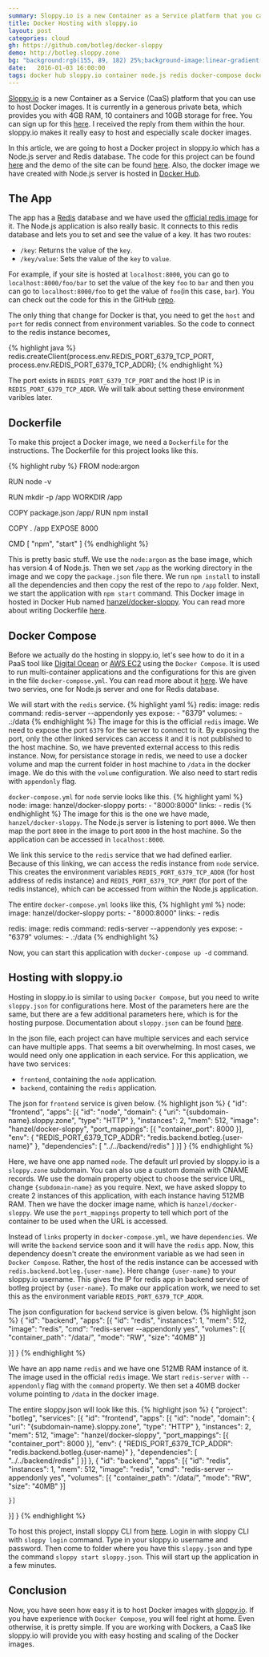 ```yaml
---
summary: Sloppy.io is a new Container as a Service platform that you can use to host and scale Docker images.
title: Docker Hosting with sloppy.io
layout: post
categories: cloud
gh: https://github.com/botleg/docker-sloppy
demo: http://botleg.sloppy.zone
bg: "background:rgb(155, 89, 182) 25%;background-image:linear-gradient(90deg, rgb(155, 89, 182) 25%, rgb(41, 128, 185) 100%);background-image:-moz-linear-gradient(left, rgb(155, 89, 182) 25%, rgb(41, 128, 185) 100%);background-image:webkit-linear-gradient(left, rgb(155, 89, 182) 25%, rgb(41, 128, 185) 100%);background-image:-o-linear-gradient(left, rgb(155, 89, 182) 25%, rgb(41, 128, 185) 100%);background-image:-ms-linear-gradient(left, rgb(155, 89, 182) 25%, rgb(41, 128, 185) 100%);"
date:   2016-01-03 16:00:00
tags: docker hub sloppy.io container node.js redis docker-compose dockerfile sloppy.json
---
```

[Sloppy.io](http://sloppy.io/) is a new Container as a Service (CaaS) platform that you can use to host Docker images. It is currently in a generous private beta, which provides you with 4GB RAM, 10 containers and 10GB storage for free. You can sign up for this [here](http://sloppy.io/#signup). I received the reply from them within the hour. sloppy.io makes it really easy to host and especially scale docker images.

In this article, we are going to host a Docker project in sloppy.io which has a Node.js server and Redis database. The code for this project can be found [here](https://github.com/botleg/docker-sloppy) and the demo of the site can be found [here](http://botleg.sloppy.zone). Also, the docker image we have created with Node.js server is hosted in [Docker Hub](https://hub.docker.com/r/hanzel/docker-sloppy).

The App
-------
The app has a [Redis](http://redis.io/) database and we have used the [official redis image](https://hub.docker.com/_/redis/) for it. The Node.js application is also really basic. It connects to this redis database and lets you to set and see the value of a key. It has two routes:

* `/key`: Returns the value of the `key`.
* `/key/value`: Sets the value of the `key` to `value`.

For example, if your site is hosted at `localhost:8000`, you can go to `localhost:8000/foo/bar` to set the value of the key `foo` to `bar` and then you can go to `localhost:8000/foo` to get the value of `foo`(in this case, `bar`). You can check out the code for this in the GitHub [repo](https://github.com/botleg/docker-sloppy).

The only thing that change for Docker is that, you need to get the `host` and `port` for redis connect from environment variables. So the code to connect to the redis instance becomes,

{% highlight java %}
redis.createClient(process.env.REDIS_PORT_6379_TCP_PORT, process.env.REDIS_PORT_6379_TCP_ADDR);
{% endhighlight %}

The port exists in `REDIS_PORT_6379_TCP_PORT` and the host IP is in `REDIS_PORT_6379_TCP_ADDR`. We will talk about setting these environment varibles later.

Dockerfile
----------
To make this project a Docker image, we need a `Dockerfile` for the instructions. The Dockerfile for this project looks like this.

{% highlight ruby %}
FROM node:argon

RUN node -v

RUN mkdir -p /app
WORKDIR /app

COPY package.json /app/
RUN npm install

COPY . /app
EXPOSE 8000

CMD [ "npm", "start" ]
{% endhighlight %}

This is pretty basic stuff. We use the `node:argon` as the base image, which has version 4 of Node.js. Then we set `/app` as the working directory in the image and we copy the `package.json` file there. We run `npm install` to install all the dependencies and then copy the rest of the repo to `/app` folder. Next, we start the application with `npm start` command. This Docker image in hosted in Docker Hub named [hanzel/docker-sloppy](https://hub.docker.com/r/hanzel/docker-sloppy/). You can read more about writing Dockerfile [here](https://docs.docker.com/engine/reference/builder/).

Docker Compose
--------------
Before we actually do the hosting in sloppy.io, let's see how to do it in a PaaS tool like [Digital Ocean](https://www.digitalocean.com/) or [AWS EC2](https://aws.amazon.com/ec2/) using the `Docker Compose`. It is used to run multi-container applications and the configurations for this are given in the file `docker-compose.yml`. You can read more about it [here](https://docs.docker.com/compose/compose-file/). We have two servies, one for Node.js server and one for Redis database.

We will start with the `redis` service. 
{% highlight yaml %}
redis:
  image: redis
  command: redis-server --appendonly yes
  expose:
    - "6379"
  volumes:
    - .:/data
{% endhighlight %}
The image for this is the official `redis` image. We need to expose the port `6379` for the server to connect to it. By exposing the port, only the other linked services can access it and it is not published to the host machine. So, we have prevented external access to this redis instance. Now, for persistance storage in redis, we need to use a docker volume and map the current folder in host machine to `/data` in the docker image. We do this with the `volume` configuration. We also need to start redis with `appendonly` flag.

`docker-compose.yml` for `node` servie looks like this.
{% highlight yaml %}
node:
  image: hanzel/docker-sloppy
  ports:
    - "8000:8000"
  links:
    - redis
{% endhighlight %}
The image for this is the one we have made, `hanzel/docker-sloppy`. The Node.js server is listening to port `8000`. We then map the port `8000` in the image to port `8000` in the host machine. So the application can be accessed in `localhost:8000`. 

We link this service to the `redis` service that we had defined earlier. Because of this linking, we can access the redis instance from `node` service. This creates the environment variables `REDIS_PORT_6379_TCP_ADDR` (for host address of redis instance) and `REDIS_PORT_6379_TCP_PORT` (for port of the redis instance), which can be accessed from within the  Node.js application.

The entire `docker-compose.yml` looks like this,
{% highlight yml %}
node:
  image: hanzel/docker-sloppy
  ports:
    - "8000:8000"
  links:
    - redis

redis:
  image: redis
  command: redis-server --appendonly yes
  expose:
    - "6379"
  volumes:
    - .:/data
{% endhighlight %}

Now, you can start this application with `docker-compose up -d` command.

Hosting with sloppy.io
----------------------
Hosting in sloppy.io is similar to using `Docker Compose`, but you need to write `sloppy.json` for configurations here. Most of the parameters here are the same, but there are a few additional parameters here, which is for the hosting purpose. Documentation about `sloppy.json` can be found [here](http://sloppy.io/home/documentation/reference/the-sloppy-json/).

In the json file, each project can have multiple services and each service can have multiple apps. That seems a bit overwhelming. In most cases, we would need only one application in each service. For this application, we have two services:

* `frontend`, containing the `node` application.
* `backend`, containing the `redis` application.

The json for `frontend` service is given below.
{% highlight json %}
{
  "id": "frontend",
  "apps": [{
    "id": "node",
    "domain": {
      "uri": "{subdomain-name}.sloppy.zone",
      "type": "HTTP"
    },
    "instances": 2,
    "mem": 512,
    "image": "hanzel/docker-sloppy",
    "port_mappings": [{
      "container_port": 8000
    }],
    "env": {
      "REDIS_PORT_6379_TCP_ADDR": "redis.backend.botleg.{user-name}"
    },
    "dependencies": [
      "../../backend/redis"
    ]
  }]
}
{% endhighlight %}

Here, we have one app named `node`. The default url provied by sloppy.io is a `sloppy.zone` subdomain. You can also use a custom domain with CNAME records. We use the domain property object to choose the service URL, change `{subdomain-name}` as you require. Next, we have asked sloppy to create 2 instances of this application, with each instance having 512MB RAM. Then we have the docker image name, which is `hanzel/docker-sloppy`. We use the `port_mappings` property to tell which port of the container to be used when the URL is accessed.

Instead of `links` property in `docker-compose.yml`, we have `dependencies`. We will write the `backend` service soon and it will have the `redis` app. Now, this dependency doesn't create the environment variable as we had seen in `Docker Compose`. Rather, the host of the redis instance can be accessed with `redis.backend.botleg.{user-name}`. Here change `{user-name}` to your sloppy.io username. This gives the IP for redis app in backend service of botleg project by `{user-name}`. To make our application work, we need to set this as the environment variable `REDIS_PORT_6379_TCP_ADDR`.

The json configuration for `backend` service is given below.
{% highlight json %}
{
  "id": "backend",
  "apps": [{
    "id": "redis",
    "instances": 1,
    "mem": 512,
    "image": "redis",
    "cmd": "redis-server --appendonly yes",
    "volumes": [{
      "container_path": "/data/",
      "mode": "RW",
      "size": "40MB"
    }]

  }]
}
{% endhighlight %}

We have an app name `redis` and we have one 512MB RAM instance of it. The image used in the official `redis` image. We start `redis-server` with `--appendonly` flag with the `command` property. We then set a 40MB docker volume pointing to `/data` in the docker image.

The entire sloppy.json will look like this.
{% highlight json %}
{
  "project": "botleg",
  "services": [{
    "id": "frontend",
    "apps": [{
      "id": "node",
      "domain": {
        "uri": "{subdomain-name}.sloppy.zone",
        "type": "HTTP"
      },
      "instances": 2,
      "mem": 512,
      "image": "hanzel/docker-sloppy",
      "port_mappings": [{
        "container_port": 8000
      }],
      "env": {
        "REDIS_PORT_6379_TCP_ADDR": "redis.backend.botleg.{user-name}"
      },
      "dependencies": [
        "../../backend/redis"
      ]
    }]
  }, {
    "id": "backend",
    "apps": [{
      "id": "redis",
      "instances": 1,
      "mem": 512,
      "image": "redis",
      "cmd": "redis-server --appendonly yes",
      "volumes": [{
        "container_path": "/data/",
        "mode": "RW",
        "size": "40MB"
      }]

    }]
  }]
}
{% endhighlight %}

To host this project, install sloppy CLI from [here](http://sloppy.io/home/documentation/). Login in with sloppy CLI with `sloppy login` command. Type in your sloppy.io username and password. Then come to folder where you have this `sloppy.json` and type the command `sloppy start sloppy.json`. This will start up the application in a few minutes.

Conclusion
----------
Now, you have seen how easy it is to host Docker images with [sloppy.io](http://sloppy.io/). If you have experience with `Docker Compose`, you will feel right at home. Even otherwise, it is pretty simple. If you are working with Dockers, a CaaS like sloppy.io will provide you with easy hosting and scaling of the Docker images.